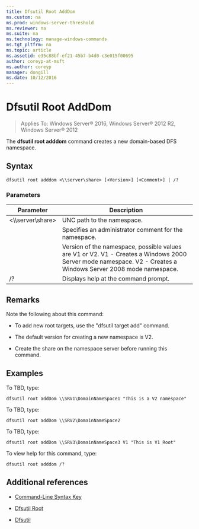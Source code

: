 ```yaml
---
title: Dfsutil Root AddDom
ms.custom: na
ms.prod: windows-server-threshold
ms.reviewer: na
ms.suite: na
ms.technology: manage-windows-commands
ms.tgt_pltfrm: na
ms.topic: article
ms.assetid: e35c88bf-ef21-45b7-b4d0-c3e015f00695
author: coreyp-at-msft
ms.author: coreyp
manager: dongill
ms.date: 10/12/2016
---
```


# Dfsutil Root AddDom

>Applies To: Windows Server&reg; 2016, Windows Server&reg; 2012 R2, Windows Server&reg; 2012

The **dfsutil root adddom** command  creates a new domain\-based DFS namespace.



## Syntax

```
dfsutil root adddom <\\server\share> [<Version>] [<Comment>] | /?
```

### Parameters

|Parameter|Description|
|-------------|---------------|
|<\\\\server\\share>|UNC path to the namespace.|
|<Comment>|Specifies an administrator comment for the namespace.|
|<Version>|Version of the namespace, possible values are V1 or V2. V1 \- Creates a Windows 2000 Server mode namespace. V2 \- Creates a Windows Server 2008 mode namespace.|
|\/?|Displays help at the command prompt.|

## Remarks
Note the following about this command:

-   To add new root targets, use the "dfsutil target add" command.

-   The default version for creating a new namespace is V2.

-   Create the share on the namespace server before running this command.

## <a name="BKMK_Examples"></a>Examples
To TBD, type:

```
dfsutil root addDom \\SRV1\DomainNameSpace1 "This is a V2 namespace"
```

To TBD, type:

```
dfsutil root addDom \\SRV2\DomainNameSpace2
```

To TBD, type:

```
dfsutil root addDom \\SRV3\DomainNameSpace3 V1 "This is V1 Root"
```

To view help for this command, type:

```
dfsutil root adddom /?
```

## Additional references

-   [Command-Line Syntax Key](Command-Line-Syntax-Key.md)

-   [Dfsutil Root](Dfsutil-Root.md)

-   [Dfsutil](Dfsutil.md)


